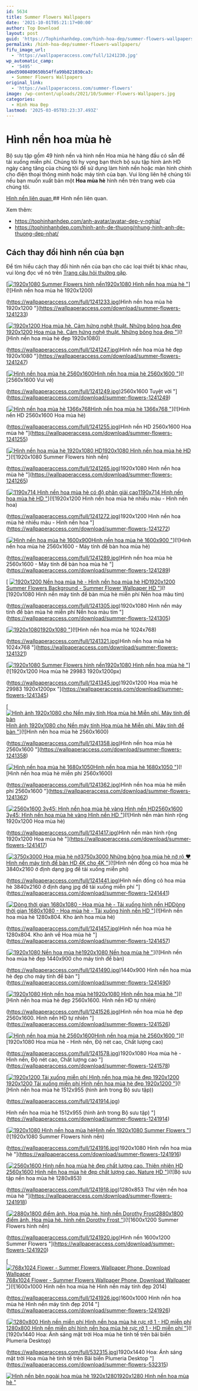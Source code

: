 ```yaml
---
id: 5634
title: Summer Flowers Wallpapers
date: '2021-10-01T05:21:17+00:00'
author: Top Download
layout: post
guid: 'https://Tophinhanhdep.com/hinh-hoa-dep/summer-flowers-wallpapers/'
permalink: /hinh-hoa-dep/summer-flowers-wallpapers/
fifu_image_url:
  - 'https://wallpaperaccess.com/full/1241230.jpg'
wp_automatic_camp:
  - '5495'
a9ed5908489650b54ffa99b821030ca3:
  - Summer Flowers Wallpapers
original_link:
  - 'https://wallpaperaccess.com/summer-flowers'
image: /wp-content/uploads/2021/10/Summer-Flowers-Wallpapers.jpg
categories:
  - Hình Hoa Đẹp
lastmod: '2025-03-05T03:23:37.493Z'
---
```

# Hình nền hoa mùa hè

Bộ sưu tập gồm 49 hình nền và hình nền Hoa mùa hè hàng đầu có sẵn để tải xuống miễn phí. Chúng tôi hy vọng bạn thích bộ sưu tập hình ảnh HD ngày càng tăng của chúng tôi để sử dụng làm hình nền hoặc màn hình chính cho điện thoại thông minh hoặc máy tính của bạn. Vui lòng liên hệ chúng tôi nếu bạn muốn xuất bản một **Hoa mùa hè** hình nền trên trang web của chúng tôi.

[Hình nền liên quan ](#related) ## Hình nền liên quan.

   
 Xem thêm:

   
- <https://tophinhanhdep.com/anh-avatar/avatar-dep-y-nghia/>
- <https://tophinhanhdep.com/hinh-anh-de-thuong/nhung-hinh-anh-de-thuong-dep-nhat/>

## Cách thay đổi hình nền của bạn

Để tìm hiểu cách thay đổi hình nền của bạn cho các loại thiết bị khác nhau, vui lòng đọc về nó trên [Trang câu hỏi thường gặp](https://tophinhanhdep.com/faq/).

  
[[![1920x1080 Summer Flowers hình nền](https://wallpaperaccess.com/full/1241230.jpg)1920x1080 Hình nền hoa mùa hè "](https://wallpaperaccess.com/download/summer-flowers-1241230)](![Hình nền hoa mùa hè 1920x1200)

(https://wallpaperaccess.com/full/1241233.jpg)Hình nền hoa mùa hè 1920x1200 "](https://wallpaperaccess.com/download/summer-flowers-1241233)

[[![1920x1200 Hoa mùa hè.  Cảm hứng nghệ thuật.  Những bông hoa đẹp](https://wallpaperaccess.com/full/1241245.jpg)1920x1200 Hoa mùa hè. Cảm hứng nghệ thuật. Những bông hoa đẹp "](https://wallpaperaccess.com/download/summer-flowers-1241245)](![Hình nền hoa mùa hè đẹp 1920x1080)

(https://wallpaperaccess.com/full/1241247.jpg)Hình nền hoa mùa hè đẹp 1920x1080 "](https://wallpaperaccess.com/download/summer-flowers-1241247)

[[![Hình nền hoa mùa hè 2560x1600](https://wallpaperaccess.com/full/1171885.jpg)Hình nền hoa mùa hè 2560x1600 "](https://wallpaperaccess.com/download/summer-flowers-1171885)](![2560x1600 Vui vẻ)

(https://wallpaperaccess.com/full/1241249.jpg)2560x1600 Tuyệt vời "](https://wallpaperaccess.com/download/summer-flowers-1241249)

[[![Hình nền hoa mùa hè 1366x768](https://wallpaperaccess.com/full/1241254.jpg)Hình nền hoa mùa hè 1366x768 "](https://wallpaperaccess.com/download/summer-flowers-1241254)](![Hình nền HD 2560x1600 Hoa mùa hè)

(https://wallpaperaccess.com/full/1241255.jpg)Hình nền HD 2560x1600 Hoa mùa hè "](https://wallpaperaccess.com/download/summer-flowers-1241255)

[[![Hình nền hoa mùa hè 1920x1080 HD](https://wallpaperaccess.com/full/1241261.jpg)1920x1080 Hình nền hoa mùa hè HD "](https://wallpaperaccess.com/download/summer-flowers-1241261)](![1920x1080 Summer Flowers hình nền)

(https://wallpaperaccess.com/full/1241265.jpg)1920x1080 Hình nền hoa mùa hè "](https://wallpaperaccess.com/download/summer-flowers-1241265)

[[![1190x714 Hình nền hoa mùa hè có độ phân giải cao](https://wallpaperaccess.com/full/1241268.jpg)1190x714 Hình nền hoa mùa hè HD "](https://wallpaperaccess.com/download/summer-flowers-1241268)](![1920x1200 Hình nền hoa mùa hè nhiều màu - Hình nền hoa)

(https://wallpaperaccess.com/full/1241272.jpg)1920x1200 Hình nền hoa mùa hè nhiều màu - Hình nền hoa "](https://wallpaperaccess.com/download/summer-flowers-1241272)

[[![Hình nền hoa mùa hè 1600x900](https://wallpaperaccess.com/full/1241287.jpg)Hình nền hoa mùa hè 1600x900 "](https://wallpaperaccess.com/download/summer-flowers-1241287)](![Hình nền hoa mùa hè 2560x1600 - Máy tính để bàn hoa mùa hè)

(https://wallpaperaccess.com/full/1241289.jpg)Hình nền hoa mùa hè 2560x1600 - Máy tính để bàn hoa mùa hè "](https://wallpaperaccess.com/download/summer-flowers-1241289)

[ [![1920x1200 Nền hoa mùa hè - Hình nền hoa mùa hè HD](https://wallpaperaccess.com/full/1241301.jpg)1920x1200 Summer Flowers Background - Summer Flower Wallpaper HD "](https://wallpaperaccess.com/download/summer-flowers-1241301)](![1920x1080 Hình nền máy tính để bàn mùa hè miễn phí Nền hoa màu tím)

(https://wallpaperaccess.com/full/1241305.jpg)1920x1080 Hình nền máy tính để bàn mùa hè miễn phí Nền hoa màu tím "](https://wallpaperaccess.com/download/summer-flowers-1241305)

[[![1920x1080 ](https://wallpaperaccess.com/full/1241308.jpg)1920x1080 "](https://wallpaperaccess.com/download/summer-flowers-1241308)](![Hình nền hoa mùa hè 1024x768)

(https://wallpaperaccess.com/full/1241321.jpg)Hình nền hoa mùa hè 1024x768 "](https://wallpaperaccess.com/download/summer-flowers-1241321)

[[![1920x1080 Summer Flowers hình nền](https://wallpaperaccess.com/full/1241331.jpg)1920x1080 Hình nền hoa mùa hè "](https://wallpaperaccess.com/download/summer-flowers-1241331)](![1920x1200 Hoa mùa hè 29983 1920x1200px)

(https://wallpaperaccess.com/full/1241345.jpg)1920x1200 Hoa mùa hè 29983 1920x1200px "](https://wallpaperaccess.com/download/summer-flowers-1241345)

[[![Hình ảnh 1920x1080 cho Nền máy tính Hoa mùa hè Miễn phí.  Máy tính để bàn](https://wallpaperaccess.com/full/1241355.jpg)Hình ảnh 1920x1080 cho Nền máy tính Hoa mùa hè Miễn phí. Máy tính để bàn "](https://wallpaperaccess.com/download/summer-flowers-1241355)](![Hình nền hoa mùa hè 2560x1600)

(https://wallpaperaccess.com/full/1241358.jpg)Hình nền hoa mùa hè 2560x1600 "](https://wallpaperaccess.com/download/summer-flowers-1241358)

[[![Hình nền hoa mùa hè 1680x1050](https://wallpaperaccess.com/full/1241360.jpg)Hình nền hoa mùa hè 1680x1050 "](https://wallpaperaccess.com/download/summer-flowers-1241360)](![Hình nền hoa mùa hè miễn phí 2560x1600)

(https://wallpaperaccess.com/full/1241362.jpg)Hình nền hoa mùa hè miễn phí 2560x1600 "](https://wallpaperaccess.com/download/summer-flowers-1241362)

[[![2560x1600 3y45: Hình nền hoa mùa hè vàng Hình nền HD](https://wallpaperaccess.com/full/1241376.jpg)2560x1600 3y45: Hình nền hoa mùa hè vàng Hình nền HD "](https://wallpaperaccess.com/download/summer-flowers-1241376)](![Hình nền màn hình rộng 1920x1200 Hoa mùa hè)

(https://wallpaperaccess.com/full/1241417.jpg)Hình nền màn hình rộng 1920x1200 Hoa mùa hè "](https://wallpaperaccess.com/download/summer-flowers-1241417)

[[![3750x3000 Hoa mùa hè nở](https://wallpaperaccess.com/full/1241431.jpg)3750x3000 Những bông hoa mùa hè nở rộ ❤ Hình nền máy tính để bàn HD 4K cho 4K "](https://wallpaperaccess.com/download/summer-flowers-1241431)](![Hình nền đồng cỏ hoa mùa hè 3840x2160 ở định dạng jpg để tải xuống miễn phí)

(https://wallpaperaccess.com/full/1241441.jpg)Hình nền đồng cỏ hoa mùa hè 3840x2160 ở định dạng jpg để tải xuống miễn phí "](https://wallpaperaccess.com/download/summer-flowers-1241441)

[[![Dòng thời gian 1680x1080 - Hoa mùa hè - Tải xuống hình nền HD](https://wallpaperaccess.com/full/1241446.jpg)Dòng thời gian 1680x1080 - Hoa mùa hè - Tải xuống hình nền HD "](https://wallpaperaccess.com/download/summer-flowers-1241446)](![Hình nền hoa mùa hè 1280x804.  Kho ảnh hoa mùa hè)

(https://wallpaperaccess.com/full/1241457.jpg)Hình nền hoa mùa hè 1280x804. Kho ảnh về Hoa mùa hè "](https://wallpaperaccess.com/download/summer-flowers-1241457)

[[![1920x1080 Nền hoa mùa hè](https://wallpaperaccess.com/full/1241473.jpg)1920x1080 Nền hoa mùa hè "](https://wallpaperaccess.com/download/summer-flowers-1241473)](![Hình nền hoa mùa hè đẹp 1440x900 cho máy tính để bàn)

(https://wallpaperaccess.com/full/1241490.jpg)1440x900 Hình nền hoa mùa hè đẹp cho máy tính để bàn "](https://wallpaperaccess.com/download/summer-flowers-1241490)

[[![1920x1080 Hình nền hoa mùa hè](https://wallpaperaccess.com/full/1241507.jpg)1920x1080 Hình nền hoa mùa hè "](https://wallpaperaccess.com/download/summer-flowers-1241507)](![Hình nền hoa mùa hè đẹp 2560x1600.  Hình nền HD tự nhiên)

(https://wallpaperaccess.com/full/1241526.jpg)Hình nền hoa mùa hè đẹp 2560x1600. Hình nền HD tự nhiên "](https://wallpaperaccess.com/download/summer-flowers-1241526)

 [[![Hình nền hoa mùa hè 2560x1600](https://wallpaperaccess.com/full/1241535.jpg)Hình nền hoa mùa hè 2560x1600 "](https://wallpaperaccess.com/download/summer-flowers-1241535)](![1920x1080 Hoa mùa hè - Hình nền, Độ nét cao, Chất lượng cao)

(https://wallpaperaccess.com/full/1241578.jpg)1920x1080 Hoa mùa hè - Hình nền, Độ nét cao, Chất lượng cao "](https://wallpaperaccess.com/download/summer-flowers-1241578)

[[![1920x1200 Tải xuống miễn phí Hình nền hoa mùa hè đẹp 1920x1200](https://wallpaperaccess.com/full/1241913.jpg)1920x1200 Tải xuống miễn phí Hình nền hoa mùa hè đẹp 1920x1200 "](https://wallpaperaccess.com/download/summer-flowers-1241913)](![Hình nền hoa mùa hè 1512x955 (hình ảnh trong Bộ sưu tập))

(https://wallpaperaccess.com/full/1241914.jpg)

Hình nền hoa mùa hè 1512x955 (hình ảnh trong Bộ sưu tập) "](https://wallpaperaccess.com/download/summer-flowers-1241914)

[[![1920x1080 Hình nền hoa mùa hè](https://wallpaperaccess.com/full/1241915.jpg)Hình nền 1920x1080 Summer Flowers "](https://wallpaperaccess.com/download/summer-flowers-1241915)](![1920x1080 Summer Flowers hình nền)

(https://wallpaperaccess.com/full/1241916.jpg)1920x1080 Hình nền hoa mùa hè "](https://wallpaperaccess.com/download/summer-flowers-1241916)

[[![2560x1600 Hình nền hoa mùa hè đẹp chất lượng cao.  Thiên nhiên HD](https://wallpaperaccess.com/full/1241917.jpg)2560x1600 Hình nền hoa mùa hè đẹp chất lượng cao. Nature HD "](https://wallpaperaccess.com/download/summer-flowers-1241917)](![Bộ sưu tập nền hoa mùa hè 1280x853)

(https://wallpaperaccess.com/full/1241918.jpg)1280x853 Thư viện nền hoa mùa hè "](https://wallpaperaccess.com/download/summer-flowers-1241918)

[[![2880x1800 điểm ảnh.  Hoa mùa hè.  hình nền Dorothy Frost](https://wallpaperaccess.com/full/1241919.jpg)2880x1800 điểm ảnh. Hoa mùa hè. hình nền Dorothy Frost "](https://wallpaperaccess.com/download/summer-flowers-1241919)](![1600x1200 Summer Flowers hình nền)

(https://wallpaperaccess.com/full/1241920.jpg)Hình nền 1600x1200 Summer Flowers "](https://wallpaperaccess.com/download/summer-flowers-1241920)

[[![768x1024 Flower - Summer Flowers Wallpaper Phone, Download Wallpaper](https://wallpaperaccess.com/full/1241921.jpg)768x1024 Flower - Summer Flowers Wallpaper Phone, Download Wallpaper "](https://wallpaperaccess.com/download/summer-flowers-1241921)](![1600x1000 Hình nền hoa mùa hè Hình nền máy tính đẹp 2014)

(https://wallpaperaccess.com/full/1241926.jpg)1600x1000 Hình nền hoa mùa hè Hình nền máy tính đẹp 2014 "](https://wallpaperaccess.com/download/summer-flowers-1241926)

[[![1280x800 Hình nền miễn phí Hình nền hoa mùa hè rực rỡ 1 - HD miễn phí](https://wallpaperaccess.com/full/1241927.jpg)1280x800 Hình nền miễn phí hình nền hoa mùa hè rực rỡ 1 - HD miễn phí "](https://wallpaperaccess.com/download/summer-flowers-1241927)](![1920x1440 Hoa: Ánh sáng mặt trời Hoa mùa hè tinh tế trên bãi biển Plumeria Desktop)

(https://wallpaperaccess.com/full/532315.jpg)1920x1440 Hoa: Ánh sáng mặt trời Hoa mùa hè tinh tế trên Bãi biển Plumeria Desktop "](https://wallpaperaccess.com/download/summer-flowers-532315)

[![Hình nền bên ngoài hoa mùa hè 1920x1280](https://wallpaperaccess.com/full/1241928.jpg)1920x1280 Hình nền hoa mùa hè "](https://wallpaperaccess.com/download/summer-flowers-1241928)
